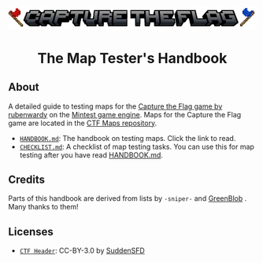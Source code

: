<p align="center">
  <img src="images/header.png"/>
</p>
<h1 align="center">The Map Tester's Handbook</h1>

## About

A detailed guide to testing maps for the [Capture the Flag game by rubenwardy](https://github.com/MT-CTF/capturetheflag) on the [Mintest game engine](https://github.com/minetest/minetest). Maps for the Capture the Flag game are located in the [CTF Maps repository](https://github.com/mt-CTF/maps).

- [`HANDBOOK.md`](HANDBOOK.md): The handbook on testing maps. Click the link to read.
- [`CHECKLIST.md`](CHECKLIST.md): A checklist of map testing tasks. You can use this for map testing after you have read [HANDBOOK.md](HANDBOOK.md).

## Credits
Parts of this handbook are derived from lists by `-sniper-` and [GreenBlob](https://github.com/a_blob) .  Many thanks to them!

## Licenses
- [`CTF Header`](images/header.png): CC-BY-3.0 by [SuddenSFD](https://github.com/SuddenSFD)

